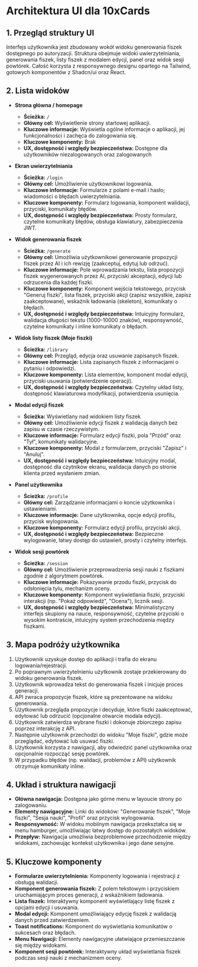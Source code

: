 # Architektura UI dla 10xCards

## 1. Przegląd struktury UI

Interfejs użytkownika jest zbudowany wokół widoku generowania fiszek dostępnego po autoryzacji. Struktura obejmuje widoki uwierzytelniania, generowania fiszek, listy fiszek z modalem edycji, panel oraz widok sesji powtórek. Całość korzysta z responsywnego designu opartego na Tailwind, gotowych komponentów z Shadcn/ui oraz React.

## 2. Lista widoków

- **Strona główna / homepage**
  - **Ścieżka:** `/`
  - **Główny cel:** Wyświetlenie strony startowej aplikacji.
  - **Kluczowe informacje:** Wyświetla ogólne informacje o aplikacji, jej funkcjonalności i zachęca do zalogowania się.
  - **Kluczowe komponenty:** Brak
  - **UX, dostępność i względy bezpieczeństwa:** Dostępne dla użytkowników niezalogowanych oraz zalogowanych

- **Ekran uwierzytelniania**
  - **Ścieżka:** `/login`
  - **Główny cel:** Umożliwienie użytkownikowi logowania.
  - **Kluczowe informacje:** Formularze z polami e-mail i hasło; wiadomości o błędach uwierzytelniania.
  - **Kluczowe komponenty:** Formularz logowania, komponent walidacji, przyciski, komunikaty błędów.
  - **UX, dostępność i względy bezpieczeństwa:** Prosty formularz, czytelne komunikaty błędów, obsługa klawiatury, zabezpieczenia JWT.

- **Widok generowania fiszek**
  - **Ścieżka:** `/generate`
  - **Główny cel:** Umożliwia użytkownikowi generowanie propozycji fiszek przez AI i ich rewizję (zaakceptuj, edytuj lub odrzuć).
  - **Kluczowe informacje:** Pole wprowadzania tekstu, lista propozycji fiszek wygenerowanych przez AI, przyciski akceptacji, edycji lub odrzucenia dla każdej fiszki.
  - **Kluczowe komponenty:** Komponent wejścia tekstowego, przycisk "Generuj fiszki", lista fiszek, przyciski akcji (zapisz wszystkie, zapisz zaakceptowane), wskaźnik ładowania (skeleton), komunikaty o błędach.
  - **UX, dostępność i względy bezpieczeństwa:** Intuicyjny formularz, walidacja długości tekstu (1000-10000 znaków), responsywność, czytelne komunikaty i inline komunikaty o błędach.

- **Widok listy fiszek (Moje fiszki)**
  - **Ścieżka:** `/library`
  - **Główny cel:** Przegląd, edycja oraz usuwanie zapisanych fiszek.
  - **Kluczowe informacje:** Lista zapisanych fiszek z informacjami o pytaniu i odpowiedzi.
  - **Kluczowe komponenty:** Lista elementów, komponent modal edycji, przyciski usuwania (potwierdzenie operacji).
  - **UX, dostępność i względy bezpieczeństwa:** Czytelny układ listy, dostępność klawiaturowa modyfikacji, potwierdzenia usunięcia.

- **Modal edycji fiszek**
  - **Ścieżka:** Wyświetlany nad widokiem listy fiszek
  - **Główny cel:** Umożliwienie edycji fiszek z walidacją danych bez zapisu w czasie rzeczywistym.
  - **Kluczowe informacje:** Formularz edycji fiszki, pola "Przód" oraz "Tył", komunikaty walidacyjne.
  - **Kluczowe komponenty:** Modal z formularzem, przyciski "Zapisz" i "Anuluj".
  - **UX, dostępność i względy bezpieczeństwa:** Intuicyjny modal, dostępność dla czytników ekranu, walidacja danych po stronie klienta przed wysłaniem zmian.

- **Panel użytkownika**
  - **Ścieżka:** `/profile`
  - **Główny cel:** Zarządzanie informacjami o koncie użytkownika i ustawieniami.
  - **Kluczowe informacje:** Dane użytkownika, opcje edycji profilu, przycisk wylogowania.
  - **Kluczowe komponenty:** Formularz edycji profilu, przyciski akcji.
  - **UX, dostępność i względy bezpieczeństwa:** Bezpieczne wylogowanie, łatwy dostęp do ustawień, prosty i czytelny interfejs.

- **Widok sesji powtórek**
  - **Ścieżka:** `/session`
  - **Główny cel:** Umożliwienie przeprowadzenia sesji nauki z fiszkami zgodnie z algorytmem powtórek.
  - **Kluczowe informacje:** Pokazywanie przodu fiszki, przycisk do odsłonięcia tylu, mechanizm oceny.
  - **Kluczowe komponenty:** Komponent wyświetlania fiszki, przyciski interakcji (np. "Pokaż odpowiedź", "Ocena"), licznik sesji.
  - **UX, dostępność i względy bezpieczeństwa:** Minimalistyczny interfejs skupiony na nauce, responsywność, czytelne przyciski o wysokim kontraście, intuicyjny system przechodzenia między fiszkami.

## 3. Mapa podróży użytkownika

1. Użytkownik uzyskuje dostęp do aplikacji i trafia do ekranu logowania/rejestracji.
2. Po poprawnym uwierzytelnieniu użytkownik zostaje przekierowany do widoku generowania fiszek.
3. Użytkownik wprowadza tekst do generowania fiszek i inicjuje proces generacji.
4. API zwraca propozycje fiszek, które są prezentowane na widoku generowania.
5. Użytkownik przegląda propozycje i decyduje, które fiszki zaakceptować, edytować lub odrzucić (opcjonalne otwarcie modala edycji).
6. Użytkownik zatwierdza wybrane fiszki i dokonuje zbiorczego zapisu poprzez interakcję z API.
7. Następnie użytkownik przechodzi do widoku "Moje fiszki", gdzie może przeglądać, edytować lub usuwać fiszki.
8. Użytkownik korzysta z nawigacji, aby odwiedzić panel użytkownika oraz opcjonalnie rozpocząć sesję powtórek.
9. W przypadku błędów (np. walidacji, problemów z API) użytkownik otrzymuje komunikaty inline.

## 4. Układ i struktura nawigacji

- **Główna nawigacja:** Dostępna jako górne menu w layoucie strony po zalogowaniu.
- **Elementy nawigacyjne:** Linki do widoków: "Generowanie fiszek", "Moje fiszki", "Sesja nauki", "Profil" oraz przycisk wylogowania.
- **Responsywność:** W widoku mobilnym nawigacja przekształca się w menu hamburger, umożliwiając łatwy dostęp do pozostałych widoków.
- **Przepływ:** Nawigacja umożliwia bezproblemowe przechodzenie między widokami, zachowując kontekst użytkownika i jego dane sesyjne.

## 5. Kluczowe komponenty

- **Formularze uwierzytelnienia:** Komponenty logowania i rejestracji z obsługą walidacji.
- **Komponent generowania fiszek:** Z polem tekstowym i przyciskiem uruchamiającym proces generacji, z wskaźnikiem ładowania.
- **Lista fiszek:** Interaktywny komponent wyświetlający listę fiszek z opcjami edycji i usuwania.
- **Modal edycji:** Komponent umożliwiający edycję fiszek z walidacją danych przed zatwierdzeniem.
- **Toast notifications:** Komponent do wyświetlania komunikatów o sukcesach oraz błędach.
- **Menu Nawigacji:** Elementy nawigacyjne ułatwiające przemieszczanie się między widokami.
- **Komponent sesji powtórek:** Interaktywny układ wyświetlania fiszek podczas sesji nauki z mechanizmem oceny.